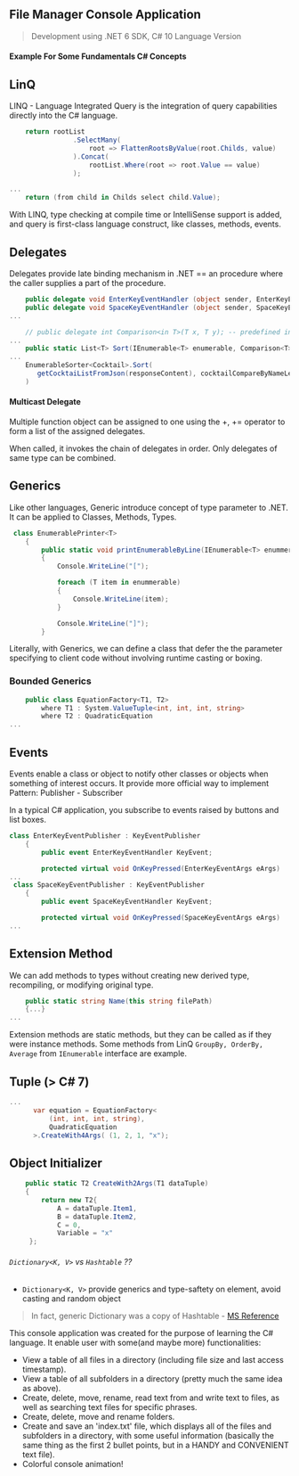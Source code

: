 ## File Manager Console Application

> Development using .NET 6 SDK, C# 10 Language Version

#### Example For Some Fundamentals C# Concepts

## LinQ

LINQ - Language Integrated Query is the integration of query capabilities directly into the C# language.

```cs
    return rootList
                .SelectMany(
                    root => FlattenRootsByValue(root.Childs, value)
                ).Concat(
                    rootList.Where(root => root.Value == value)
                );
```

```cs
...
    return (from child in Childs select child.Value);
```

With LINQ, type checking at compile time or IntelliSense support is added, and query is first-class language construct, like classes, methods, events.

## Delegates

Delegates provide late binding mechanism in .NET == an procedure where the caller supplies a part of the procedure.

```cs
    public delegate void EnterKeyEventHandler (object sender, EnterKeyEventArgs eArgs);
    public delegate void SpaceKeyEventHandler (object sender, SpaceKeyEventArgs eArgs);
...
```

```cs
    // public delegate int Comparison<in T>(T x, T y); -- predefined in System namespace
...
    public static List<T> Sort(IEnumerable<T> enumerable, Comparison<T> comparatorForT)
...
    EnumerableSorter<Cocktail>.Sort(
       getCocktaiListFromJson(responseContent), cocktailCompareByNameLength
    )
```

#### Multicast Delegate

Multiple function object can be assigned to one  using the +, += operator to form a list of the assigned delegates.

When called, it invokes the chain of delegates in order. Only delegates of same type can be combined.

## Generics

Like other languages, Generic introduce concept of type parameter to .NET. It can be applied to Classes, Methods, Types.

```cs
 class EnumerablePrinter<T>   
    {
        public static void printEnumerableByLine(IEnumerable<T> enummerable)
        {
            Console.WriteLine("[");

            foreach (T item in enummerable)
            {
                Console.WriteLine(item);
            }

            Console.WriteLine("]");
        }
```

Literally, with Generics, we can define a class that defer the the parameter specifying to client code without involving runtime casting or boxing.

### Bounded Generics

```cs
    public class EquationFactory<T1, T2>
        where T1 : System.ValueTuple<int, int, int, string>
        where T2 : QuadraticEquation
...
```

## Events

Events enable a class or object to notify other classes or objects when something of interest occurs. It provide more official way to implement Pattern: Publisher - Subscriber

In a typical C# application, you subscribe to events raised by buttons and list boxes.

```cs
class EnterKeyEventPublisher : KeyEventPublisher
    {
        public event EnterKeyEventHandler KeyEvent;

        protected virtual void OnKeyPressed(EnterKeyEventArgs eArgs)
...
 class SpaceKeyEventPublisher : KeyEventPublisher
    {
        public event SpaceKeyEventHandler KeyEvent;

        protected virtual void OnKeyPressed(SpaceKeyEventArgs eArgs)
...
```

## Extension Method

We can add methods to types without creating new derived type, recompiling, or modifying original type.
```cs
    public static string Name(this string filePath)
    {...}
...
```
Extension methods are static methods, but they can be called as if they were instance methods.
Some methods from LinQ `GroupBy, OrderBy, Average` from `IEnumerable` interface are example.

## Tuple (> C# 7)

```cs
...
      var equation = EquationFactory<
          (int, int, int, string),
          QuadraticEquation
      >.CreateWith4Args( (1, 2, 1, "x");
```

## Object Initializer

```cs
    public static T2 CreateWith2Args(T1 dataTuple)
    {
        return new T2{
            A = dataTuple.Item1,
            B = dataTuple.Item2,
            C = 0,
            Variable = "x"
     };
```

######  ```Dictionary<K, V>``` vs ```Hashtable``` ??

- ```Dictionary<K, V>``` provide generics and type-saftety on element, avoid casting and random object
> In fact, generic Dictionary was a copy of Hashtable - [MS Reference](https://referencesource.microsoft.com/#mscorlib/system/collections/hashtable.cs)

This console application was created for the purpose of learning the C# language. It enable user with some(and maybe more) functionalities:

- View a table of all files in a directory (including file size and last access timestamp).
- View a table of all subfolders in a directory (pretty much the same idea as above).
- Create, delete, move, rename, read text from and write text to files, as well as searching text files for specific phrases.
- Create, delete, move and rename folders.
- Create and save an 'index.txt' file, which displays all of the files and subfolders in a directory, with some useful information (basically the same thing as the first 2 bullet points, but in a HANDY and CONVENIENT text file).
- Colorful console animation!
